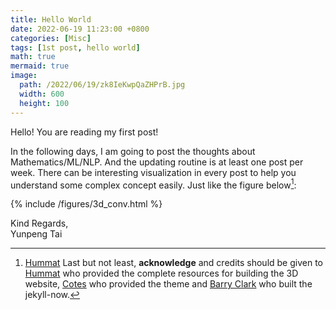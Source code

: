 ```yaml
---
title: Hello World
date: 2022-06-19 11:23:00 +0800
categories: [Misc]
tags: [1st post, hello world]
math: true
mermaid: true
image:
  path: /2022/06/19/zk8IeKwpQaZHPrB.jpg
  width: 600
  height: 100
---
```


Hello! You are reading my first post! 

In the following days, I am going to post the thoughts about Mathematics/ML/NLP. And the updating routine is at least one post per week. There can be interesting visualization in every post to help you understand some complex concept easily. Just like the figure below[^1]:

{% include /figures/3d_conv.html %}

[^1]: [Hummat](https://github.com/hummattest)
Last but not least, <b>acknowledge</b> and credits should be given to [Hummat](https://github.com/hummat) who provided the complete resources for building the 3D website, [Cotes](https://github.com/cotes2020) who provided the theme and [Barry Clark](https://github.com/barryclark/jekyll-now) who built the jekyll-now. 

Kind Regards,<br>
Yunpeng Tai


